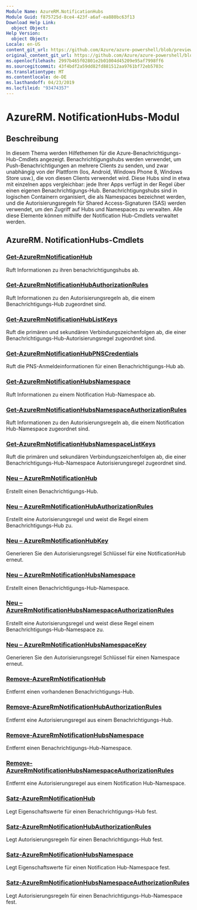 ```yaml
---
Module Name: AzureRM.NotificationHubs
Module Guid: f875725d-8ce4-423f-a6af-ea880bc63f13
Download Help Link:
  object Object: 
Help Version:
  object Object: 
Locale: en-US
content_git_url: https://github.com/Azure/azure-powershell/blob/preview/src/ResourceManager/NotificationHubs/Commands.NotificationHubs/help/AzureRM.NotificationHubs.md
original_content_git_url: https://github.com/Azure/azure-powershell/blob/preview/src/ResourceManager/NotificationHubs/Commands.NotificationHubs/help/AzureRM.NotificationHubs.md
ms.openlocfilehash: 2997b465f02801e2b01004d45209e95af7998ff6
ms.sourcegitcommit: 43f4bdf2a59dd82fd881512aa9761bf72eb5703c
ms.translationtype: MT
ms.contentlocale: de-DE
ms.lasthandoff: 04/23/2019
ms.locfileid: "93474357"
---
```

# AzureRM. NotificationHubs-Modul
## Beschreibung
In diesem Thema werden Hilfethemen für die Azure-Benachrichtigungs-Hub-Cmdlets angezeigt. Benachrichtigungshubs werden verwendet, um Push-Benachrichtigungen an mehrere Clients zu senden, und zwar unabhängig von der Plattform (Ios, Android, Windows Phone 8, Windows Store usw.), die von diesen Clients verwendet wird. Diese Hubs sind in etwa mit einzelnen apps vergleichbar: jede Ihrer Apps verfügt in der Regel über einen eigenen Benachrichtigungs-Hub. Benachrichtigungshubs sind in logischen Containern organisiert, die als Namespaces bezeichnet werden, und die Autorisierungsregeln für Shared Access-Signaturen (SAS) werden verwendet, um den Zugriff auf Hubs und Namespaces zu verwalten. Alle diese Elemente können mithilfe der Notification Hub-Cmdlets verwaltet werden.

## AzureRM. NotificationHubs-Cmdlets
### [Get-AzureRmNotificationHub](Get-AzureRmNotificationHub.md)
Ruft Informationen zu ihren benachrichtigungshubs ab.

### [Get-AzureRmNotificationHubAuthorizationRules](Get-AzureRmNotificationHubAuthorizationRules.md)
Ruft Informationen zu den Autorisierungsregeln ab, die einem Benachrichtigungs-Hub zugeordnet sind.

### [Get-AzureRmNotificationHubListKeys](Get-AzureRmNotificationHubListKeys.md)
Ruft die primären und sekundären Verbindungszeichenfolgen ab, die einer Benachrichtigungs-Hub-Autorisierungsregel zugeordnet sind.

### [Get-AzureRmNotificationHubPNSCredentials](Get-AzureRmNotificationHubPNSCredentials.md)
Ruft die PNS-Anmeldeinformationen für einen Benachrichtigungs-Hub ab.

### [Get-AzureRmNotificationHubsNamespace](Get-AzureRmNotificationHubsNamespace.md)
Ruft Informationen zu einem Notification Hub-Namespace ab.

### [Get-AzureRmNotificationHubsNamespaceAuthorizationRules](Get-AzureRmNotificationHubsNamespaceAuthorizationRules.md)
Ruft Informationen zu den Autorisierungsregeln ab, die einem Notification Hub-Namespace zugeordnet sind.

### [Get-AzureRmNotificationHubsNamespaceListKeys](Get-AzureRmNotificationHubsNamespaceListKeys.md)
Ruft die primären und sekundären Verbindungszeichenfolgen ab, die einer Benachrichtigungs-Hub-Namespace Autorisierungsregel zugeordnet sind.

### [Neu – AzureRmNotificationHub](New-AzureRmNotificationHub.md)
Erstellt einen Benachrichtigungs-Hub.

### [Neu – AzureRmNotificationHubAuthorizationRules](New-AzureRmNotificationHubAuthorizationRules.md)
Erstellt eine Autorisierungsregel und weist die Regel einem Benachrichtigungs-Hub zu.

### [Neu – AzureRmNotificationHubKey](New-AzureRmNotificationHubKey.md)
Generieren Sie den Autorisierungsregel Schlüssel für eine NotificationHub erneut.

### [Neu – AzureRmNotificationHubsNamespace](New-AzureRmNotificationHubsNamespace.md)
Erstellt einen Benachrichtigungs-Hub-Namespace.

### [Neu – AzureRmNotificationHubsNamespaceAuthorizationRules](New-AzureRmNotificationHubsNamespaceAuthorizationRules.md)
Erstellt eine Autorisierungsregel und weist diese Regel einem Benachrichtigungs-Hub-Namespace zu.

### [Neu – AzureRmNotificationHubsNamespaceKey](New-AzureRmNotificationHubsNamespaceKey.md)
Generieren Sie den Autorisierungsregel Schlüssel für einen Namespace erneut.

### [Remove-AzureRmNotificationHub](Remove-AzureRmNotificationHub.md)
Entfernt einen vorhandenen Benachrichtigungs-Hub.

### [Remove-AzureRmNotificationHubAuthorizationRules](Remove-AzureRmNotificationHubAuthorizationRules.md)
Entfernt eine Autorisierungsregel aus einem Benachrichtigungs-Hub.

### [Remove-AzureRmNotificationHubsNamespace](Remove-AzureRmNotificationHubsNamespace.md)
Entfernt einen Benachrichtigungs-Hub-Namespace.

### [Remove-AzureRmNotificationHubsNamespaceAuthorizationRules](Remove-AzureRmNotificationHubsNamespaceAuthorizationRules.md)
Entfernt eine Autorisierungsregel aus einem Notification Hub-Namespace.

### [Satz-AzureRmNotificationHub](Set-AzureRmNotificationHub.md)
Legt Eigenschaftswerte für einen Benachrichtigungs-Hub fest.

### [Satz-AzureRmNotificationHubAuthorizationRules](Set-AzureRmNotificationHubAuthorizationRules.md)
Legt Autorisierungsregeln für einen Benachrichtigungs-Hub fest.

### [Satz-AzureRmNotificationHubsNamespace](Set-AzureRmNotificationHubsNamespace.md)
Legt Eigenschaftswerte für einen Notification Hub-Namespace fest.

### [Satz-AzureRmNotificationHubsNamespaceAuthorizationRules](Set-AzureRmNotificationHubsNamespaceAuthorizationRules.md)
Legt Autorisierungsregeln für einen Benachrichtigungs-Hub-Namespace fest.

